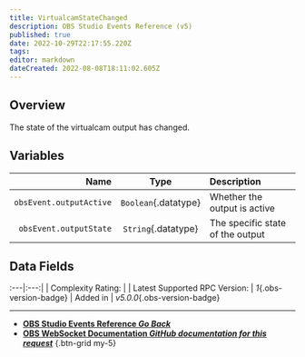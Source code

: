 ```yaml
---
title: VirtualcamStateChanged
description: OBS Studio Events Reference (v5)
published: true
date: 2022-10-29T22:17:55.220Z
tags: 
editor: markdown
dateCreated: 2022-08-08T18:11:02.605Z
---
```


## Overview
The state of the virtualcam output has changed.

## Variables
Name | Type | Description | 
----:|:----:|:------------|
`obsEvent.outputActive` | `Boolean`{.datatype} | Whether the output is active
`obsEvent.outputState` | `String`{.datatype} | The specific state of the output

## Data Fields
:---|:---:|
| Complexity Rating: | <span class="stars stars--2"></span>
| Latest Supported RPC Version: | *1*{.obs-version-badge}
| Added in | *v5.0.0*{.obs-version-badge}

---

- [<i class="mdi mdi-chevron-left"></i>**OBS Studio Events Reference *Go Back***](/Broadcasters/OBS/Events)
- [<i class="mdi mdi-github"></i> **OBS WebSocket Documentation *GitHub documentation for this request***](https://github.com/obsproject/obs-websocket/blob/master/docs/generated/protocol.md#virtualcamstatechanged)
{.btn-grid my-5}